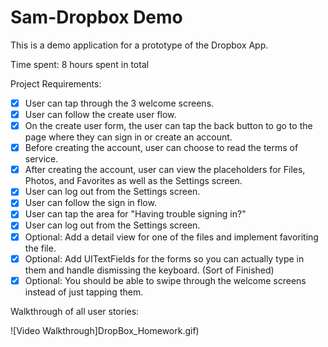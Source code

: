 # Sam-Dropbox Demo

This is a demo application for a prototype of the Dropbox App. 

Time spent: 8 hours spent in total

Project Requirements:

* [x] User can tap through the 3 welcome screens.
* [x] User can follow the create user flow.
* [x] On the create user form, the user can tap the back button to go to the page where they can sign in or create an account.
* [x] Before creating the account, user can choose to read the terms of service.
* [x] After creating the account, user can view the placeholders for Files, Photos, and Favorites as well as the Settings screen.
* [x] User can log out from the Settings screen.
* [x] User can follow the sign in flow.
* [x] User can tap the area for "Having trouble signing in?"
* [x] User can log out from the Settings screen.
* [x] Optional: Add a detail view for one of the files and implement favoriting the file.
* [x] Optional: Add UITextFields for the forms so you can actually type in them and handle dismissing the keyboard. (Sort of Finished)
* [x] Optional: You should be able to swipe through the welcome screens instead of just tapping them.

Walkthrough of all user stories:

![Video Walkthrough]DropBox_Homework.gif)

